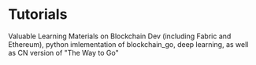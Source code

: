 # Tutorials
Valuable Learning Materials on Blockchain Dev (including Fabric and Ethereum), python imlementation of blockchain_go, deep learning, as well as CN version of "The Way to Go"
